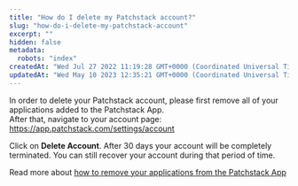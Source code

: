 ```yaml
---
title: "How do I delete my Patchstack account?"
slug: "how-do-i-delete-my-patchstack-account"
excerpt: ""
hidden: false
metadata: 
  robots: "index"
createdAt: "Wed Jul 27 2022 11:19:28 GMT+0000 (Coordinated Universal Time)"
updatedAt: "Wed May 10 2023 12:35:21 GMT+0000 (Coordinated Universal Time)"
---
```

In order to delete your Patchstack account, please first remove all of your applications added to the Patchstack App.  
After that, navigate to your account page: <https://app.patchstack.com/settings/account>

Click on **Delete Account**. After 30 days your account will be completely terminated. You can still recover your account during that period of time.

Read more about [how to remove your applications from the Patchstack App](https://docs.patchstack.com/docs/removing-a-web-app)
